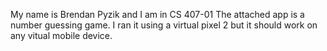 My name is Brendan Pyzik and I am in CS 407-01
The attached app is a number guessing game. I ran it using a virtual pixel 2 but it should work on any vitual mobile device.

